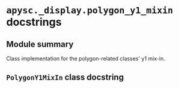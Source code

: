 # `apysc._display.polygon_y1_mixin` docstrings

## Module summary

Class implementation for the polygon-related classes' y1 mix-in.

## `PolygonY1MixIn` class docstring